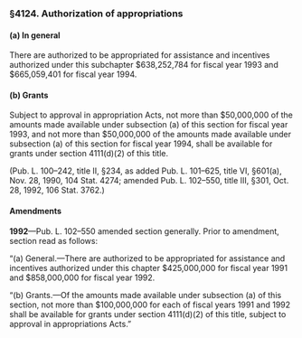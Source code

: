 ### §4124. Authorization of appropriations ###

#### (a) In general ####

There are authorized to be appropriated for assistance and incentives authorized under this subchapter $638,252,784 for fiscal year 1993 and $665,059,401 for fiscal year 1994.

#### (b) Grants ####

Subject to approval in appropriation Acts, not more than $50,000,000 of the amounts made available under subsection (a) of this section for fiscal year 1993, and not more than $50,000,000 of the amounts made available under subsection (a) of this section for fiscal year 1994, shall be available for grants under section 4111(d)(2) of this title.

(Pub. L. 100–242, title II, §234, as added Pub. L. 101–625, title VI, §601(a), Nov. 28, 1990, 104 Stat. 4274; amended Pub. L. 102–550, title III, §301, Oct. 28, 1992, 106 Stat. 3762.)

#### Amendments ####

**1992**—Pub. L. 102–550 amended section generally. Prior to amendment, section read as follows:

“(a) General.—There are authorized to be appropriated for assistance and incentives authorized under this chapter $425,000,000 for fiscal year 1991 and $858,000,000 for fiscal year 1992.

“(b) Grants.—Of the amounts made available under subsection (a) of this section, not more than $100,000,000 for each of fiscal years 1991 and 1992 shall be available for grants under section 4111(d)(2) of this title, subject to approval in appropriations Acts.”